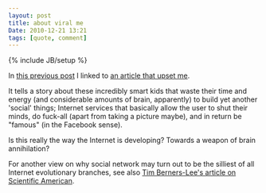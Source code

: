 ```yaml
---
layout: post
title: about viral me
Date: 2010-12-21 13:21
tags: [quote, comment]
---
```

{% include JB/setup %} 

In [this previous post](http://aadm.github.com/2010-12-21-dailybooth.html) I linked to [an article that upset me](http://www.gq.com/news-politics/big-issues/201012/viral-me-silicon-valley-social-networking-devin-friedman).

It tells a story about these incredibly smart kids that waste their time and
energy (and considerable amounts of brain, apparently) to build yet another
'social' things; Internet services that basically allow the user to shut their
minds, do fuck-all (apart from taking a picture maybe), and in return be
"famous" (in the Facebook sense).

Is this really the way the Internet is developing? Towards a weapon of brain
annihilation?

For another view on why social network may turn out to be the silliest of all
Internet evolutionary branches, see also [Tim Berners-Lee's article on Scientific American](http://www.scientificamerican.com/article.cfm?id=long-live-the-web).
